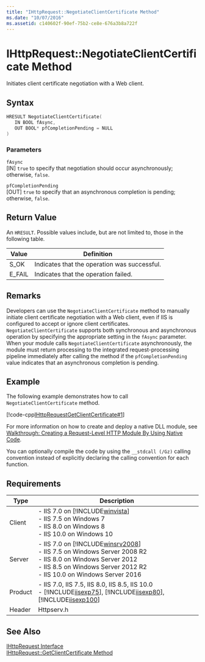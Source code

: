 ```yaml
---
title: "IHttpRequest::NegotiateClientCertificate Method"
ms.date: "10/07/2016"
ms.assetid: c140602f-90ef-75b2-ce8e-676a3b8a722f
---
```

# IHttpRequest::NegotiateClientCertificate Method
Initiates client certificate negotiation with a Web client.  
  
## Syntax  
  
```cpp  
HRESULT NegotiateClientCertificate(  
   IN BOOL fAsync,  
   OUT BOOL* pfCompletionPending = NULL  
)   
```  
  
### Parameters  
 `fAsync`  
 [IN] `true` to specify that negotiation should occur asynchronously; otherwise, `false`.  
  
 `pfCompletionPending`  
 [OUT] `true` to specify that an asynchronous completion is pending; otherwise, `false`.  
  
## Return Value  
 An `HRESULT`. Possible values include, but are not limited to, those in the following table.  
  
|Value|Definition|  
|-----------|----------------|  
|S_OK|Indicates that the operation was successful.|  
|E_FAIL|Indicates that the operation failed.|  
  
## Remarks  
 Developers can use the `NegotiateClientCertificate` method to manually initiate client certificate negotiation with a Web client, even if IIS is configured to accept or ignore client certificates. `NegotiateClientCertificate` supports both synchronous and asynchronous operation by specifying the appropriate setting in the `fAsync` parameter. When your module calls `NegotiateClientCertificate` asynchronously, the module must return processing to the integrated request-processing pipeline immediately after calling the method if the `pfCompletionPending` value indicates that an asynchronous completion is pending.  
  
## Example  
 The following example demonstrates how to call `NegotiateClientCertificate` method.  
  
 [!code-cpp[IHttpRequestGetClientCertificate#1](../../../samples/snippets/cpp/VS_Snippets_IIS/IIS7/IHttpRequestGetClientCertificate/cpp/mymodule.cpp#1)]  
  
 For more information on how to create and deploy a native DLL module, see [Walkthrough: Creating a Request-Level HTTP Module By Using Native Code](../../web-development-reference/native-code-development-overview/walkthrough-creating-a-request-level-http-module-by-using-native-code.md).  
  
 You can optionally compile the code by using the `__stdcall (/Gz)` calling convention instead of explicitly declaring the calling convention for each function.  
  
## Requirements  
  
|Type|Description|  
|----------|-----------------|  
|Client|-   IIS 7.0 on [!INCLUDE[winvista](../../wmi-provider/includes/winvista-md.md)]<br />-   IIS 7.5 on Windows 7<br />-   IIS 8.0 on Windows 8<br />-   IIS 10.0 on Windows 10|  
|Server|-   IIS 7.0 on [!INCLUDE[winsrv2008](../../wmi-provider/includes/winsrv2008-md.md)]<br />-   IIS 7.5 on Windows Server 2008 R2<br />-   IIS 8.0 on Windows Server 2012<br />-   IIS 8.5 on Windows Server 2012 R2<br />-   IIS 10.0 on Windows Server 2016|  
|Product|-   IIS 7.0, IIS 7.5, IIS 8.0, IIS 8.5, IIS 10.0<br />-   [!INCLUDE[iisexp75](../../web-development-reference/native-code-api-reference/includes/iisexp75-md.md)], [!INCLUDE[iisexp80](../../web-development-reference/native-code-api-reference/includes/iisexp80-md.md)], [!INCLUDE[iisexp100](../../web-development-reference/native-code-api-reference/includes/iisexp100-md.md)]|  
|Header|Httpserv.h|  
  
## See Also  
 [IHttpRequest Interface](../../web-development-reference/native-code-api-reference/ihttprequest-interface.md)   
 [IHttpRequest::GetClientCertificate Method](../../web-development-reference/native-code-api-reference/ihttprequest-getclientcertificate-method.md)